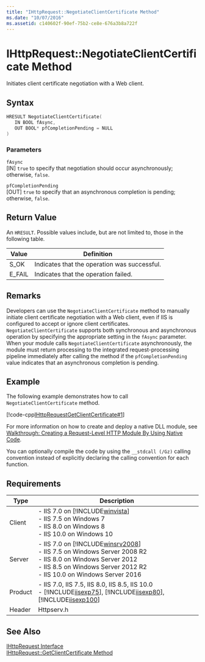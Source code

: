 ```yaml
---
title: "IHttpRequest::NegotiateClientCertificate Method"
ms.date: "10/07/2016"
ms.assetid: c140602f-90ef-75b2-ce8e-676a3b8a722f
---
```

# IHttpRequest::NegotiateClientCertificate Method
Initiates client certificate negotiation with a Web client.  
  
## Syntax  
  
```cpp  
HRESULT NegotiateClientCertificate(  
   IN BOOL fAsync,  
   OUT BOOL* pfCompletionPending = NULL  
)   
```  
  
### Parameters  
 `fAsync`  
 [IN] `true` to specify that negotiation should occur asynchronously; otherwise, `false`.  
  
 `pfCompletionPending`  
 [OUT] `true` to specify that an asynchronous completion is pending; otherwise, `false`.  
  
## Return Value  
 An `HRESULT`. Possible values include, but are not limited to, those in the following table.  
  
|Value|Definition|  
|-----------|----------------|  
|S_OK|Indicates that the operation was successful.|  
|E_FAIL|Indicates that the operation failed.|  
  
## Remarks  
 Developers can use the `NegotiateClientCertificate` method to manually initiate client certificate negotiation with a Web client, even if IIS is configured to accept or ignore client certificates. `NegotiateClientCertificate` supports both synchronous and asynchronous operation by specifying the appropriate setting in the `fAsync` parameter. When your module calls `NegotiateClientCertificate` asynchronously, the module must return processing to the integrated request-processing pipeline immediately after calling the method if the `pfCompletionPending` value indicates that an asynchronous completion is pending.  
  
## Example  
 The following example demonstrates how to call `NegotiateClientCertificate` method.  
  
 [!code-cpp[IHttpRequestGetClientCertificate#1](../../../samples/snippets/cpp/VS_Snippets_IIS/IIS7/IHttpRequestGetClientCertificate/cpp/mymodule.cpp#1)]  
  
 For more information on how to create and deploy a native DLL module, see [Walkthrough: Creating a Request-Level HTTP Module By Using Native Code](../../web-development-reference/native-code-development-overview/walkthrough-creating-a-request-level-http-module-by-using-native-code.md).  
  
 You can optionally compile the code by using the `__stdcall (/Gz)` calling convention instead of explicitly declaring the calling convention for each function.  
  
## Requirements  
  
|Type|Description|  
|----------|-----------------|  
|Client|-   IIS 7.0 on [!INCLUDE[winvista](../../wmi-provider/includes/winvista-md.md)]<br />-   IIS 7.5 on Windows 7<br />-   IIS 8.0 on Windows 8<br />-   IIS 10.0 on Windows 10|  
|Server|-   IIS 7.0 on [!INCLUDE[winsrv2008](../../wmi-provider/includes/winsrv2008-md.md)]<br />-   IIS 7.5 on Windows Server 2008 R2<br />-   IIS 8.0 on Windows Server 2012<br />-   IIS 8.5 on Windows Server 2012 R2<br />-   IIS 10.0 on Windows Server 2016|  
|Product|-   IIS 7.0, IIS 7.5, IIS 8.0, IIS 8.5, IIS 10.0<br />-   [!INCLUDE[iisexp75](../../web-development-reference/native-code-api-reference/includes/iisexp75-md.md)], [!INCLUDE[iisexp80](../../web-development-reference/native-code-api-reference/includes/iisexp80-md.md)], [!INCLUDE[iisexp100](../../web-development-reference/native-code-api-reference/includes/iisexp100-md.md)]|  
|Header|Httpserv.h|  
  
## See Also  
 [IHttpRequest Interface](../../web-development-reference/native-code-api-reference/ihttprequest-interface.md)   
 [IHttpRequest::GetClientCertificate Method](../../web-development-reference/native-code-api-reference/ihttprequest-getclientcertificate-method.md)